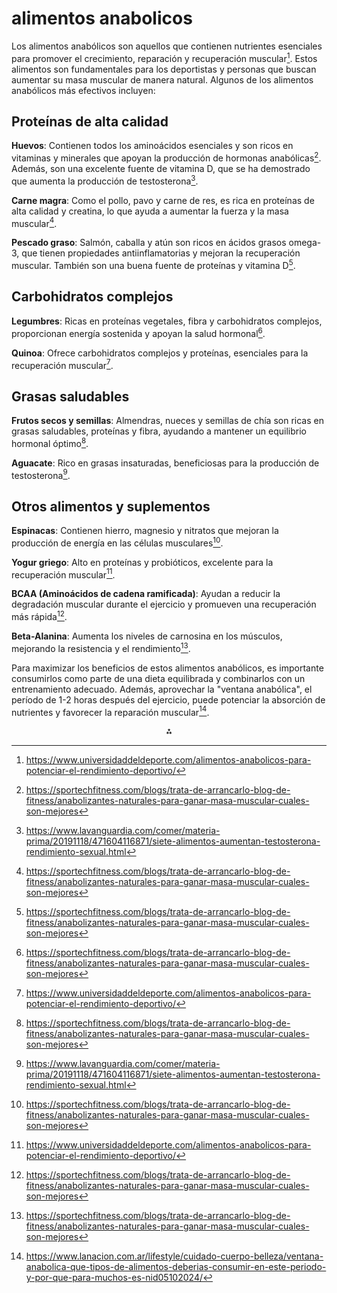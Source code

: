 
# alimentos  anabolicos

Los alimentos anabólicos son aquellos que contienen nutrientes esenciales para promover el crecimiento, reparación y recuperación muscular[^2]. Estos alimentos son fundamentales para los deportistas y personas que buscan aumentar su masa muscular de manera natural. Algunos de los alimentos anabólicos más efectivos incluyen:

## Proteínas de alta calidad

**Huevos**: Contienen todos los aminoácidos esenciales y son ricos en vitaminas y minerales que apoyan la producción de hormonas anabólicas[^1]. Además, son una excelente fuente de vitamina D, que se ha demostrado que aumenta la producción de testosterona[^3].

**Carne magra**: Como el pollo, pavo y carne de res, es rica en proteínas de alta calidad y creatina, lo que ayuda a aumentar la fuerza y la masa muscular[^1].

**Pescado graso**: Salmón, caballa y atún son ricos en ácidos grasos omega-3, que tienen propiedades antiinflamatorias y mejoran la recuperación muscular. También son una buena fuente de proteínas y vitamina D[^1].

## Carbohidratos complejos

**Legumbres**: Ricas en proteínas vegetales, fibra y carbohidratos complejos, proporcionan energía sostenida y apoyan la salud hormonal[^1].

**Quinoa**: Ofrece carbohidratos complejos y proteínas, esenciales para la recuperación muscular[^2].

## Grasas saludables

**Frutos secos y semillas**: Almendras, nueces y semillas de chía son ricas en grasas saludables, proteínas y fibra, ayudando a mantener un equilibrio hormonal óptimo[^1].

**Aguacate**: Rico en grasas insaturadas, beneficiosas para la producción de testosterona[^3].

## Otros alimentos y suplementos

**Espinacas**: Contienen hierro, magnesio y nitratos que mejoran la producción de energía en las células musculares[^1].

**Yogur griego**: Alto en proteínas y probióticos, excelente para la recuperación muscular[^2].

**BCAA (Aminoácidos de cadena ramificada)**: Ayudan a reducir la degradación muscular durante el ejercicio y promueven una recuperación más rápida[^1].

**Beta-Alanina**: Aumenta los niveles de carnosina en los músculos, mejorando la resistencia y el rendimiento[^1].

Para maximizar los beneficios de estos alimentos anabólicos, es importante consumirlos como parte de una dieta equilibrada y combinarlos con un entrenamiento adecuado. Además, aprovechar la "ventana anabólica", el período de 1-2 horas después del ejercicio, puede potenciar la absorción de nutrientes y favorecer la reparación muscular[^4].

<div style="text-align: center">⁂</div>

[^1]: https://sportechfitness.com/blogs/trata-de-arrancarlo-blog-de-fitness/anabolizantes-naturales-para-ganar-masa-muscular-cuales-son-mejores

[^2]: https://www.universidaddeldeporte.com/alimentos-anabolicos-para-potenciar-el-rendimiento-deportivo/

[^3]: https://www.lavanguardia.com/comer/materia-prima/20191118/471604116871/siete-alimentos-aumentan-testosterona-rendimiento-sexual.html

[^4]: https://www.lanacion.com.ar/lifestyle/cuidado-cuerpo-belleza/ventana-anabolica-que-tipos-de-alimentos-deberias-consumir-en-este-periodo-y-por-que-para-muchos-es-nid05102024/

[^5]: https://scitec.es/tu-guia-para-el-plan-de-alimentacion-anabolica-a5987

[^6]: https://www.univision.com/estilo-de-vida/bienestar/que-es-la-dieta-anabolica-y-por-que-es-tan-popular-en-los-gimnasios-no-tiene-esteroides

[^7]: https://www.youtube.com/watch?v=UZsGiQMNbjU

[^8]: https://www.gssiweb.org/latam/sports-science-exchange/artículo/sse-194-el-alimento-que-contiene-proteína-es-más-que-la-suma-de-sus-aminoácidos-constituyentes-para-el-potencial-anabólico-del-músculo-después-del-ejercicio

